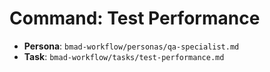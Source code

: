 # Command: Test Performance

- **Persona**: `bmad-workflow/personas/qa-specialist.md`
- **Task**: `bmad-workflow/tasks/test-performance.md`
